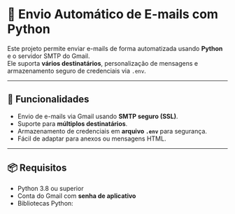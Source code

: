 # 📧 Envio Automático de E-mails com Python

Este projeto permite enviar e-mails de forma automatizada usando **Python** e o servidor SMTP do Gmail.  
Ele suporta **vários destinatários**, personalização de mensagens e armazenamento seguro de credenciais via `.env`.

---

## 🚀 Funcionalidades
- Envio de e-mails via Gmail usando **SMTP seguro (SSL)**.
- Suporte para **múltiplos destinatários**.
- Armazenamento de credenciais em **arquivo `.env`** para segurança.
- Fácil de adaptar para anexos ou mensagens HTML.

---

## 📦 Requisitos
- Python 3.8 ou superior
- Conta do Gmail com **senha de aplicativo**
- Bibliotecas Python:
  ```bash
